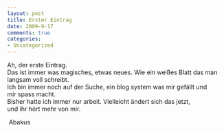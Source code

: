 ```yaml
--- 
layout: post
title: Erster Eintrag
date: 2009-9-17
comments: true
categories: 
- Uncategorized
---
```

Ah, der erste Eintrag. <br />Das ist immer was magisches, etwas neues. Wie ein weißes Blatt das man <br />langsam voll schreibt. <br />Ich bin immer noch auf der Suche, ein blog system was mir gefällt und <br />mir spass macht. <br />Bisher hatte ich immer nur arbeit. Vielleicht ändert sich das jetzt, <br />und ihr hört mehr von mir. <p />&nbsp;Abakus
